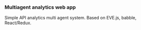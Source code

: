 ### Multiagent analytics web app

Simple API analytics multi agent system. Based on EVE.js, babble, React/Redux.
